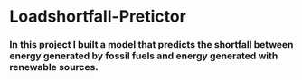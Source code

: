 # Loadshortfall-Pretictor

### In this project I built a model that predicts the shortfall between energy generated by fossil fuels and energy generated with renewable sources.
